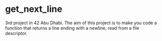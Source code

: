 # get_next_line
3rd project in 42 Abu Dhabi. The aim of this project is to make you code a function that returns a line
ending with a newline, read from a file descriptor.